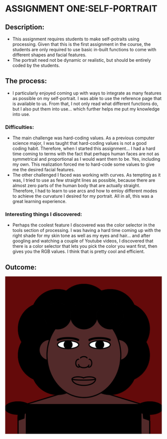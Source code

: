 # ASSIGNMENT ONE:SELF-PORTRAIT
## Description:
- This assignment requires students to make self-potraits using processing. Given that this is the first assignment in the course, the students are only required to use basic in-built functions to come with different shapes and facial features.
- The portrait need not be dynamic or realistic, but should be entirely coded by the students. 
## The process:
- I particularly enjoyed coming up with ways to integrate as many features as possible on my self-portrait. I was able to use the reference page that is available to us. From that, I not only read what different functions do, but I also put them into use... which further helps me put my knowledge into use.
### Difficulties:
- The main challenge was hard-coding values. As a previous computer science major, I was taught that hard-coding values is not a good coding habit. Therefore, when I started this assignment... I had a hard time coming to terms with the fact that perhaps human faces are not as symmetrical and proportional as I would want them to be. Yes, including my own. This realization forced me to hard-code some values to give me the desired facial features.
- The other challenged I faced was working with curves. As tempting as it was, I tried to use as few straight lines as possible, because there are almost zero parts of the human body that are actually straight. Therefore, I had to learn to use arcs and how to emloy different modes to achieve the curvature I desired for my portrait. All in all, this was a great learning experience.
### Interesting things I discovered:
- Perhaps the coolest feature I discovered was the color selector in the tools section of processing. I was having a hard time coming up with the right shade for my skin tone as well as my eyes and hair... and after googling and watching a couple of Youtube videos, I discovered that there is a color selector that lets you pick the color you want first, then gives you the RGB values. I think that is pretty cool and efficient.

## Outcome:
![January26](neldas_portrait.PNG)

